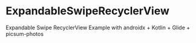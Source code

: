 # ExpandableSwipeRecyclerView
Expandable Swipe RecyclerView Example with androidx + Kotlin + Glide + picsum-photos
